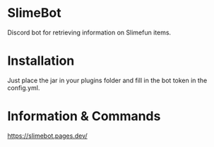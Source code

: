 # SlimeBot
Discord bot for retrieving information on Slimefun items.

# Installation
Just place the jar in your plugins folder and fill in the bot token in the config.yml.

# Information & Commands
https://slimebot.pages.dev/
